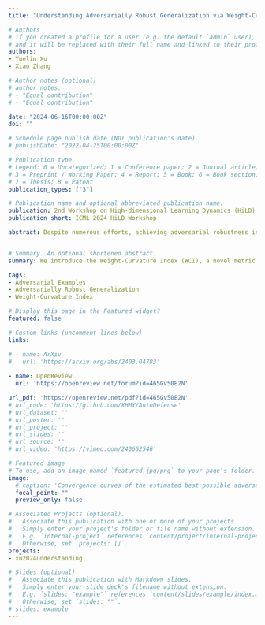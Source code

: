 ```yaml
---
title: "Understanding Adversarially Robust Generalization via Weight-Curvature Index"

# Authors
# If you created a profile for a user (e.g. the default `admin` user), write the username (folder name) here 
# and it will be replaced with their full name and linked to their profile.
authors:
- Yuelin Xu
- Xiao Zhang

# Author notes (optional)
# author_notes:
# - "Equal contribution"
# - "Equal contribution"

date: "2024-06-16T00:00:00Z"
doi: ""

# Schedule page publish date (NOT publication's date).
# publishDate: "2022-04-25T00:00:00Z"

# Publication type.
# Legend: 0 = Uncategorized; 1 = Conference paper; 2 = Journal article;
# 3 = Preprint / Working Paper; 4 = Report; 5 = Book; 6 = Book section;
# 7 = Thesis; 8 = Patent
publication_types: ["3"]

# Publication name and optional abbreviated publication name.
publication: 2nd Workshop on High-dimensional Learning Dynamics (HiLD) at ICML 2024
publication_short: ICML 2024 HiLD Workshop

abstract: Despite numerous efforts, achieving adversarial robustness in deep learning remains a critical challenge. Recent studies have discovered that adversarial training, a widely adopted method for improving model robustness against adversarial perturbations, prevalently suffers from robust overfitting. To better characterize the robust generalization of adversarially trained models, we introduce the Weight-Curvature Index (WCI), a novel metric that captures the Frobenius norm of layer-wise weight matrices and the trace of the Hessian matrix with respect to the adversarial loss function. In particular, we establish a theoretical connection between WCI and robust generalization gap under a PAC-Bayesian framework. By analyzing the dynamics of these factors, WCI offers a nuanced understanding of why robust overfitting happens during adversarial training. Experimental results demonstrate a strong correlation between WCI and traditional robustness measures, suggesting the effectiveness of WCI in capturing the learning dynamics of adversarial training.


# Summary. An optional shortened abstract.
summary: We introduce the Weight-Curvature Index (WCI), a novel metric that captures the interplay between model parameters and loss landscape curvature to better understand and improve adversarially robust generalization in deep learning.

tags: 
- Adversarial Examples
- Adversarially Robust Generalization
- Weight-Curvature Index

# Display this page in the Featured widget?
featured: false

# Custom links (uncomment lines below)
links:

# - name: ArXiv
#   url: 'https://arxiv.org/abs/2403.04783'
  
- name: OpenReview
  url: 'https://openreview.net/forum?id=465Gv50E2N'

url_pdf: 'https://openreview.net/pdf?id=465Gv50E2N'
# url_code: 'https://github.com/XHMY/AutoDefense'
# url_dataset: ''
# url_poster: ''
# url_project: ''
# url_slides: ''
# url_source: ''
# url_video: 'https://vimeo.com/240662546'

# Featured image
# To use, add an image named `featured.jpg/png` to your page's folder. 
image:
  # caption: 'Convergence curves of the estimated best possible adversarial risk'
  focal_point: ""
  preview_only: false

# Associated Projects (optional).
#   Associate this publication with one or more of your projects.
#   Simply enter your project's folder or file name without extension.
#   E.g. `internal-project` references `content/project/internal-project/index.md`.
#   Otherwise, set `projects: []`.
projects:
- xu2024understanding

# Slides (optional).
#   Associate this publication with Markdown slides.
#   Simply enter your slide deck's filename without extension.
#   E.g. `slides: "example"` references `content/slides/example/index.md`.
#   Otherwise, set `slides: ""`.
# slides: example
---
```


<!-- {{% callout note %}}
Click the *Cite* button above to demo the feature to enable visitors to import publication metadata into their reference management software.
{{% /callout %}}

{{% callout note %}}
Create your slides in Markdown - click the *Slides* button to check out the example.
{{% /callout %}}

Supplementary notes can be added here, including [code, math, and images](https://wowchemy.com/docs/writing-markdown-latex/). -->

